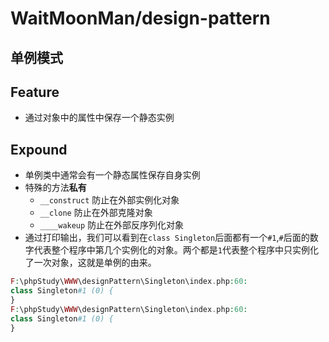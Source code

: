 # WaitMoonMan/design-pattern 

## 单例模式


## Feature
 * 通过对象中的属性中保存一个静态实例
 
 
## Expound
* 单例类中通常会有一个静态属性保存自身实例
* 特殊的方法**私有**
    * `__construct` 防止在外部实例化对象
    * `__clone`     防止在外部克隆对象
    * `____wakeup`  防止在外部反序列化对象
* 通过打印输出，我们可以看到在`class Singleton`后面都有一个`#1`,`#`后面的数字代表整个程序中第几个实例化的对象。两个都是`1`代表整个程序中只实例化了一次对象，这就是单例的由来。
```php
F:\phpStudy\WWW\designPattern\Singleton\index.php:60:
class Singleton#1 (0) {
}
F:\phpStudy\WWW\designPattern\Singleton\index.php:60:
class Singleton#1 (0) {
}
```